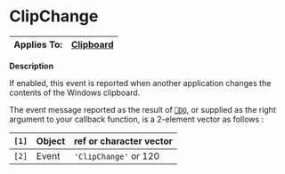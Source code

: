 




<h1 class="heading"><span class="name">ClipChange</span></h1>

| Applies To: | [Clipboard](./clipboard.md) |
| --- | ---  |


**Description**


If enabled, this event is reported when another application changes the contents of the Windows clipboard.


The event message reported as the result of [`⎕DQ`](../../Language/System%20Functions/dq.htm), or supplied as the right argument to your callback function, is a 2-element vector as follows :


| `[1]` | Object | ref or character vector |
| --- | --- | ---  |
| `[2]` | Event | `'ClipChange'` or 120 |



